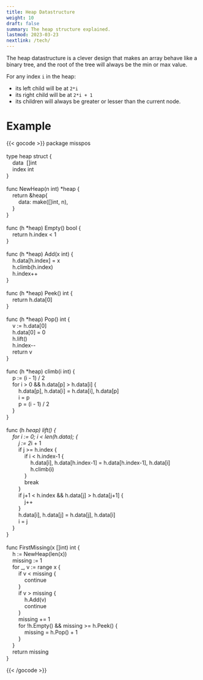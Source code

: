 ```yaml
---
title: Heap Datastructure
weight: 10
draft: false
summary: The heap structure explained.
lastmod: 2023-03-23
nextlink: /tech/
---
```


The heap datastructure is a clever design that makes an array behave like a binary 
tree, and the root of the tree will always be the min or max value.

For any index `i` in the heap:
* its left child will be at `2*i`
* its right child will be at `2*i + 1`
* its children will always be greater or lesser than the current node.

# Example

{{< gocode >}}
<span class="golang-top-level-keyword">package</span>&nbsp;misspos<br>
<br>
<span class="golang-control-keyword">type</span>&nbsp;heap&nbsp;<span class="golang-control-keyword">struct</span>&nbsp;{<br>
&nbsp;&nbsp;&nbsp;&nbsp;data&nbsp;&nbsp;[]<span class="golang-variable-type">int</span><br>
&nbsp;&nbsp;&nbsp;&nbsp;index&nbsp;<span class="golang-variable-type">int</span><br>
}<br>
<br>
<span class="golang-top-level-keyword">func</span>&nbsp;NewHeap(n&nbsp;<span class="golang-variable-type">int</span>)&nbsp;*heap&nbsp;{<br>
&nbsp;&nbsp;&nbsp;&nbsp;<span class="golang-control-keyword">return</span>&nbsp;&heap{<br>
&nbsp;&nbsp;&nbsp;&nbsp;&nbsp;&nbsp;&nbsp;&nbsp;data:&nbsp;make([]<span class="golang-variable-type">int</span>,&nbsp;n),<br>
&nbsp;&nbsp;&nbsp;&nbsp;}<br>
}<br>
<br>
<span class="golang-top-level-keyword">func</span>&nbsp;(h&nbsp;*heap)&nbsp;Empty()&nbsp;<span class="golang-variable-type">bool</span>&nbsp;{<br>
&nbsp;&nbsp;&nbsp;&nbsp;<span class="golang-control-keyword">return</span>&nbsp;h.index&nbsp;<&nbsp;1<br>
}<br>
<br>
<span class="golang-top-level-keyword">func</span>&nbsp;(h&nbsp;*heap)&nbsp;Add(x&nbsp;<span class="golang-variable-type">int</span>)&nbsp;{<br>
&nbsp;&nbsp;&nbsp;&nbsp;h.data[h.index]&nbsp;=&nbsp;x<br>
&nbsp;&nbsp;&nbsp;&nbsp;h.climb(h.index)<br>
&nbsp;&nbsp;&nbsp;&nbsp;h.index++<br>
}<br>
<br>
<span class="golang-top-level-keyword">func</span>&nbsp;(h&nbsp;*heap)&nbsp;Peek()&nbsp;<span class="golang-variable-type">int</span>&nbsp;{<br>
&nbsp;&nbsp;&nbsp;&nbsp;<span class="golang-control-keyword">return</span>&nbsp;h.data[0]<br>
}<br>
<br>
<span class="golang-top-level-keyword">func</span>&nbsp;(h&nbsp;*heap)&nbsp;Pop()&nbsp;<span class="golang-variable-type">int</span>&nbsp;{<br>
&nbsp;&nbsp;&nbsp;&nbsp;<span class="golang-variable">v</span>&nbsp;:=&nbsp;h.data[0]<br>
&nbsp;&nbsp;&nbsp;&nbsp;h.data[0]&nbsp;=&nbsp;0<br>
&nbsp;&nbsp;&nbsp;&nbsp;h.lift()<br>
&nbsp;&nbsp;&nbsp;&nbsp;h.index--<br>
&nbsp;&nbsp;&nbsp;&nbsp;<span class="golang-control-keyword">return</span>&nbsp;v<br>
}<br>
<br>
<span class="golang-top-level-keyword">func</span>&nbsp;(h&nbsp;*heap)&nbsp;climb(i&nbsp;<span class="golang-variable-type">int</span>)&nbsp;{<br>
&nbsp;&nbsp;&nbsp;&nbsp;<span class="golang-variable">p</span>&nbsp;:=&nbsp;(i&nbsp;-&nbsp;1)&nbsp;/&nbsp;2<br>
&nbsp;&nbsp;&nbsp;&nbsp;<span class="golang-control-keyword">for</span>&nbsp;i&nbsp;>&nbsp;0&nbsp;&&&nbsp;h.data[p]&nbsp;>&nbsp;h.data[i]&nbsp;{<br>
&nbsp;&nbsp;&nbsp;&nbsp;&nbsp;&nbsp;&nbsp;&nbsp;h.data[p],&nbsp;h.data[i]&nbsp;=&nbsp;h.data[i],&nbsp;h.data[p]<br>
&nbsp;&nbsp;&nbsp;&nbsp;&nbsp;&nbsp;&nbsp;&nbsp;<span class="golang-variable">i</span>&nbsp;=&nbsp;p<br>
&nbsp;&nbsp;&nbsp;&nbsp;&nbsp;&nbsp;&nbsp;&nbsp;<span class="golang-variable">p</span>&nbsp;=&nbsp;(i&nbsp;-&nbsp;1)&nbsp;/&nbsp;2<br>
&nbsp;&nbsp;&nbsp;&nbsp;}<br>
}<br>
<br>
<span class="golang-top-level-keyword">func</span>&nbsp;(h&nbsp;*heap)&nbsp;lift()&nbsp;{<br>
&nbsp;&nbsp;&nbsp;&nbsp;<span class="golang-control-keyword">for</span>&nbsp;<span class="golang-variable">i</span>&nbsp;:=&nbsp;0;&nbsp;i&nbsp;<&nbsp;len(h.data);&nbsp;{<br>
&nbsp;&nbsp;&nbsp;&nbsp;&nbsp;&nbsp;&nbsp;&nbsp;<span class="golang-variable">j</span>&nbsp;:=&nbsp;2*i&nbsp;+&nbsp;1<br>
&nbsp;&nbsp;&nbsp;&nbsp;&nbsp;&nbsp;&nbsp;&nbsp;<span class="golang-control-keyword">if</span>&nbsp;j&nbsp;>=&nbsp;h.index&nbsp;{<br>
&nbsp;&nbsp;&nbsp;&nbsp;&nbsp;&nbsp;&nbsp;&nbsp;&nbsp;&nbsp;&nbsp;&nbsp;<span class="golang-control-keyword">if</span>&nbsp;i&nbsp;<&nbsp;h.index-1&nbsp;{<br>
&nbsp;&nbsp;&nbsp;&nbsp;&nbsp;&nbsp;&nbsp;&nbsp;&nbsp;&nbsp;&nbsp;&nbsp;&nbsp;&nbsp;&nbsp;&nbsp;h.data[i],&nbsp;h.data[h.index-1]&nbsp;=&nbsp;h.data[h.index-1],&nbsp;h.data[i]<br>
&nbsp;&nbsp;&nbsp;&nbsp;&nbsp;&nbsp;&nbsp;&nbsp;&nbsp;&nbsp;&nbsp;&nbsp;&nbsp;&nbsp;&nbsp;&nbsp;h.climb(i)<br>
&nbsp;&nbsp;&nbsp;&nbsp;&nbsp;&nbsp;&nbsp;&nbsp;&nbsp;&nbsp;&nbsp;&nbsp;}<br>
&nbsp;&nbsp;&nbsp;&nbsp;&nbsp;&nbsp;&nbsp;&nbsp;&nbsp;&nbsp;&nbsp;&nbsp;<span class="golang-control-keyword">break</span><br>
&nbsp;&nbsp;&nbsp;&nbsp;&nbsp;&nbsp;&nbsp;&nbsp;}<br>
&nbsp;&nbsp;&nbsp;&nbsp;&nbsp;&nbsp;&nbsp;&nbsp;<span class="golang-control-keyword">if</span>&nbsp;j+1&nbsp;<&nbsp;h.index&nbsp;&&&nbsp;h.data[j]&nbsp;>&nbsp;h.data[j+1]&nbsp;{<br>
&nbsp;&nbsp;&nbsp;&nbsp;&nbsp;&nbsp;&nbsp;&nbsp;&nbsp;&nbsp;&nbsp;&nbsp;j++<br>
&nbsp;&nbsp;&nbsp;&nbsp;&nbsp;&nbsp;&nbsp;&nbsp;}<br>
&nbsp;&nbsp;&nbsp;&nbsp;&nbsp;&nbsp;&nbsp;&nbsp;h.data[i],&nbsp;h.data[j]&nbsp;=&nbsp;h.data[j],&nbsp;h.data[i]<br>
&nbsp;&nbsp;&nbsp;&nbsp;&nbsp;&nbsp;&nbsp;&nbsp;<span class="golang-variable">i</span>&nbsp;=&nbsp;j<br>
&nbsp;&nbsp;&nbsp;&nbsp;}<br>
}<br>
<br>
<span class="golang-top-level-keyword">func</span>&nbsp;FirstMissing(x&nbsp;[]<span class="golang-variable-type">int</span>)&nbsp;<span class="golang-variable-type">int</span>&nbsp;{<br>
&nbsp;&nbsp;&nbsp;&nbsp;<span class="golang-variable">h</span>&nbsp;:=&nbsp;NewHeap(len(x))<br>
&nbsp;&nbsp;&nbsp;&nbsp;<span class="golang-variable">missing</span>&nbsp;:=&nbsp;1<br>
&nbsp;&nbsp;&nbsp;&nbsp;<span class="golang-control-keyword">for</span>&nbsp;_,&nbsp;<span class="golang-variable">v</span>&nbsp;:=&nbsp;<span class="golang-control-keyword">range</span>&nbsp;x&nbsp;{<br>
&nbsp;&nbsp;&nbsp;&nbsp;&nbsp;&nbsp;&nbsp;&nbsp;<span class="golang-control-keyword">if</span>&nbsp;v&nbsp;<&nbsp;missing&nbsp;{<br>
&nbsp;&nbsp;&nbsp;&nbsp;&nbsp;&nbsp;&nbsp;&nbsp;&nbsp;&nbsp;&nbsp;&nbsp;<span class="golang-control-keyword">continue</span><br>
&nbsp;&nbsp;&nbsp;&nbsp;&nbsp;&nbsp;&nbsp;&nbsp;}<br>
&nbsp;&nbsp;&nbsp;&nbsp;&nbsp;&nbsp;&nbsp;&nbsp;<span class="golang-control-keyword">if</span>&nbsp;v&nbsp;>&nbsp;missing&nbsp;{<br>
&nbsp;&nbsp;&nbsp;&nbsp;&nbsp;&nbsp;&nbsp;&nbsp;&nbsp;&nbsp;&nbsp;&nbsp;h.Add(v)<br>
&nbsp;&nbsp;&nbsp;&nbsp;&nbsp;&nbsp;&nbsp;&nbsp;&nbsp;&nbsp;&nbsp;&nbsp;<span class="golang-control-keyword">continue</span><br>
&nbsp;&nbsp;&nbsp;&nbsp;&nbsp;&nbsp;&nbsp;&nbsp;}<br>
&nbsp;&nbsp;&nbsp;&nbsp;&nbsp;&nbsp;&nbsp;&nbsp;missing&nbsp;+=&nbsp;1<br>
&nbsp;&nbsp;&nbsp;&nbsp;&nbsp;&nbsp;&nbsp;&nbsp;<span class="golang-control-keyword">for</span>&nbsp;!h.Empty()&nbsp;&&&nbsp;missing&nbsp;>=&nbsp;h.Peek()&nbsp;{<br>
&nbsp;&nbsp;&nbsp;&nbsp;&nbsp;&nbsp;&nbsp;&nbsp;&nbsp;&nbsp;&nbsp;&nbsp;<span class="golang-variable">missing</span>&nbsp;=&nbsp;h.Pop()&nbsp;+&nbsp;1<br>
&nbsp;&nbsp;&nbsp;&nbsp;&nbsp;&nbsp;&nbsp;&nbsp;}<br>
&nbsp;&nbsp;&nbsp;&nbsp;}<br>
&nbsp;&nbsp;&nbsp;&nbsp;<span class="golang-control-keyword">return</span>&nbsp;missing<br>
}<br>


{{< /gocode >}}